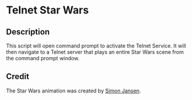# Telnet Star Wars

## Description

This script will open command prompt to activate the Telnet Service. It will then navigate to a Telnet server that plays an entire Star Wars scene from the command prompt window.

## Credit

The Star Wars animation was created by [Simon Jansen](https://asciimation.co.nz/index.php).
